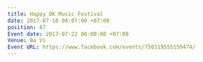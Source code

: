 ```yaml
---
title: Happy OK Music Festival
date: 2017-07-10 08:07:00 +07:00
position: 67
Event date: 2017-07-22 00:00:00 +07:00
Venue: Ba Vi
Event URL: https://www.facebook.com/events/750319555150474/
---
```


